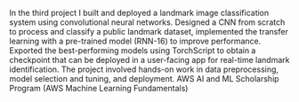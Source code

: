 In the third project I built and deployed a landmark image classification system using convolutional neural networks. Designed a CNN from scratch to process and classify a public landmark dataset, implemented the transfer learning with a pre-trained model (RNN-16) to improve performance. Exported the best-performing models using TorchScript to obtain a checkpoint that can be deployed in a user-facing app for real-time landmark identification. The project involved hands-on work in data preprocessing, model selection and tuning, and deployment. 
AWS AI and ML Scholarship Program (AWS Machine Learning Fundamentals)
